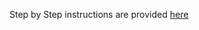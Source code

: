 Step by Step instructions are provided [here](https://github.com/Telestosatt/Generate-Service-Accounts/wiki/Step-by-Step-Instructions)
